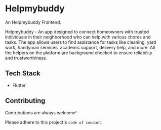 
# Helpmybuddy

An Helpmybuddy Frontend.

Helpmybuddy - An app designed to connect homeowners with trusted individuals in their neighborhood who can help with various chores and tasks. The app allows users to find assistance for tasks like cleaning, yard work, handyman services, academic support, delivery help, and more. All the helpers on the platform are background checked to ensure reliability and trustworthiness.


## Tech Stack

- Flutter


## Contributing

Contributions are always welcome!

Please adhere to this project's `code of conduct`.


